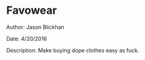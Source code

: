 # Favowear

Author: Jason Blickhan

Date: 4/20/2016

Description: Make buying dope clothes easy as fuck.

